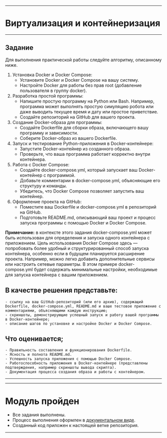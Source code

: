 ___
# Виртуализация и контейнеризация
___
## Задание
Для выполнения практической работы следуйте алгоритму, описанному ниже.

1. Установка Docker и Docker Compose:
    - Установите Docker и Docker Compose на вашу систему.
    - Настройте Docker для работы без прав root (добавление пользователя в группу docker).
2. Разработка простой программы:
    - Напишите простую программу на Python или Bash. Например, программа может выполнять простую симуляцию робота или даже выводить текущее время и дату или простое приветствие.
    - Создайте репозиторий на GitHub для вашего проекта.
3. Создание Docker-образа для программы:
    - Создайте Dockerfile для сборки образа, включающего вашу программу и зависимости.
    - Соберите Docker-образ из вашего Dockerfile.
4. Запуск и тестирование Python-приложения в Docker-контейнере:
    - Запустите Docker-контейнер из созданного образа.
    - Проверьте, что ваша программа работает корректно внутри контейнера.
5. Работа с Docker Compose:
    - Создайте docker-compose.yml, который запускает ваш Docker-контейнер с программой.
    - Добавьте комментарии в docker-compose.yml, объясняющие его структуру и команды.
    - Убедитесь, что Docker Compose позволяет запустить ваш контейнер.
6. Оформление проекта на GitHub:
    - Поместите ваш Dockerfile и docker-compose.yml в репозиторий на GitHub.
    - Подготовьте README.md, описывающий ваш проект и процесс запуска программы с помощью Docker и Docker Compose.

**Примечание:** в контексте этого задания docker-compose.yml может быть использован для определения и запуска одного контейнера с приложением. Цель использования Docker Compose здесь — попробовать более удобный и структурированный способ запуска контейнера, особенно если в будущем планируется расширение проекта. Например, можно легко добавить дополнительные сервисы или настроить сетевые параметры. В этом примере docker-compose.yml будет содержать минимальные настройки, необходимые для запуска контейнера с вашим приложением.

## В качестве решения представьте:
    - ссылку на ваш GitHub-репозиторий (или его архив), содержащий Dockerfile, docker-compose.yml, README.md и ваше тестовое приложение с комментариями, объясняющими каждую инструкцию;
    - скриншоты, демонстрирующие успешный запуск и работу вашей программы в Docker-контейнере;
    - описание шагов по установке и настройке Docker и Docker Compose.

## Что оценивается;
    - Правильность составления и функционирования Dockerfile.
    - Ясность и полнота README.md.
    - Успешность запуска приложения с помощью Docker Compose.
    - Работоспособность приложения в Docker-контейнере (представлены подтверждения, например скриншоты вывода скрипта).
    - Документация процесса создания образа и работы с контейнером.

___
___
# Модуль пройден
* Все задания выполнены. 
* Процесс выполнения оформлен в [документальном виде](https://github.com/git-skillbox/linux/blob/module4/module4-pw.pdf).
* Созданный код приложен к настоящей ветке репозитория.
___
